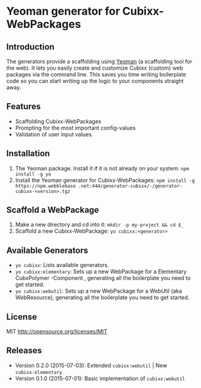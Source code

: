# Yeoman generator for Cubixx-WebPackages


## Introduction
The generators provide a scaffolding using [Yeoman](http://yeoman.io) (a scaffolding tool for the web). 
It lets you easily create and customize Cubixx (custom) web packages via the command line. This saves you time writing boilerplate code so you can start writing up the logic to your components straight away.

## Features
* Scaffolding Cubixx-WebPackages
* Prompting for the most important config-values
* Validation of user input values.


## Installation

1. The Yeoman package. Install it if it is not already on your system: `npm install -g yo`
2. Install the Yeoman generator for Cubixx-WebPackages: `npm install -g https://npm.webblebase
.net:444/generator-cubixx/-/generator-cubixx-<version>.tgz`

## Scaffold a WebPackage

1. Make a new directory and cd into it: `mkdir -p my-project && cd $_`
2. Scaffold a new Cubixx-WebPackage: `yo cubixx:<generator>`

## Available Generators
* `yo cubixx`: Lists available generators.
* `yo cubixx:elementary`: Sets up a new WebPackage for a Elementary CubxPolymer -Component , generating all the boilerplate you need to get started.
* `yo cubixx:webutil`: Sets up a new WebPackage for a WebUtil (aka WebResource), generating all the boilerplate you need to get started.

## License
MIT <http://opensource.org/licenses/MIT>

## Releases
* Version 0.2.0 (2015-07-03): Extended `cubixx:webutil` | New `cubixx:elementary`
* Version 0.1.0 (2015-07-01): Basic implementation of `cubixx:webutil`